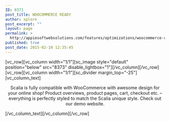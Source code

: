 ```yaml
---
ID: 8371
post_title: WOOCOMMERCE READY
author: xplore
post_excerpt: ""
layout: page
permalink: >
  http://appiesoftwebsolutions.com/features/optimizations/woocommerce-ready/
published: true
post_date: 2015-02-10 12:35:45
---
```

[vc_row][vc_column width="1/1"][sc_image style="default" position="below" src="8373" disable_lightbox="1"][/vc_column][/vc_row][vc_row][vc_column width="1/1"][sc_divider margin_top="-25"][vc_column_text]
<p style="text-align: center;">Scalia is fully compatible with WooCommerce with awesome design for your online shop! Product overviews, product pages, cart, checkout etc. – everything is perfectly styled to match the Scalia unique style. Check out our demo website.</p>
[/vc_column_text][/vc_column][/vc_row]
